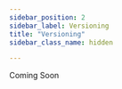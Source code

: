 ```yaml
---
sidebar_position: 2
sidebar_label: Versioning
title: "Versioning"
sidebar_class_name: hidden

---
```


Coming Soon